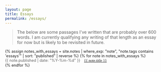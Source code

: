 ```yaml
---
layout: page
title: Essays
permalink: /essays/
---
```


> The below are some passages I've written that are probably over 600 words. I am currently qualifying
> any writing of that length as an essay for now but is likely to be revisited in future.

<div class="essays-list" style="font-size: 0.9em;">
{% assign notes_with_essays = site.notes | where_exp: "note", "note.tags contains 'essays'" | sort: "published" | reverse %}
{% for note in notes_with_essays %}
  <article class="essay-item">
    <div style="display: flex; align-items: baseline; gap: 1em;">
      <time style="color: #666; white-space: nowrap;" datetime="{{ note.published | date_to_xmlschema }}">{{ note.published | date: "%Y-%m-%d" }}</time>
      <a class="internal-link" href="{{ site.baseurl }}{{ note.url }}" style="font-family: 'Aniron', serif;">{{ note.title }}</a>
    </div>
  </article>
{% endfor %}
</div> 